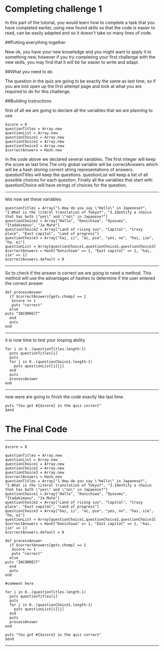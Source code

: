 # Completing challenge 1

In this part of the tutorial, you would learn how to complete a task that you have completed earlier, using new found skills so that
the code is easier to read, can be easily adapted and so it doesn't take so many lines of code.

##Putting everything together

Now ok, you have your new knowledge and you might want to apply it to something new, however if you try completing your first challenge with the new skills, you may find that it will be far easier to write and adapt.

##What you need to do

The question in the quiz are going to be exactly the same as last time, so if you are lost open up the first attempt page and look at what you are required to do for this challenge.

##Building instructions

first of all we are going to declare all the variables that we are planning to use

    $score = 0
    questionTitles = Array.new
    questionList = Array.new
    questionChoice1 = Array.new
    questionChoice2 = Array.new
    questionChoice3 = Array.new
    $correctAnswers = Hash.new

in the code above we declared several variables. The first integer will keep the score as last time.The only global variable will be correctAnswers
which will be a hash storing correct string representations of answers. questionTitles will keep the questions.
questionList will keep a list of all possible choices for each question. Finally all the variables that start with questionChoice will have strings of choices for the question.

----------

lets now set these variables

    questionTitles = Array["1.How do you say \"Hello\" in Japanese?", "2.What is the literal translation of Tokyo?", "3.Identify a choice that has both \"yes\" and \"no\" in Japanese?"]
    questionChoice1 = Array["Hallo", "Konichiwa", "Oyasumi", "Itadakimasu", "Ja Mate"]
    questionChoice2 = Array["Land of rising sun", "Capital", "Crazy place", "East capital", "Land of progress"]
    questionChoice3 = Array["hai, ii", "ai, pie", "yes, no", "hai, iie", "ha, ei"]
    questionList = Array[questionChoice1,questionChoice2,questionChoice3]
    $correctAnswers = Hash["Konichiwa" => 1, "East capital" => 1, "hai, iie" => 1]
    $correctAnswers.default = 0

----------
So to check if the answer is correct we are going to need a method. This method will use the advantages of hashes to determine if the user entered the correct answer

    def processAnswer
      if $correctAnswers[gets.chomp] == 1
       $score += 1
       puts "correct"
      else
    puts "INCORRECT"
      end
      puts
    end

----------
it is now time to test your looping ability

    for i in 0..(questionTitles.length-1)
      puts questionTitles[i]
      puts
      for j in 0..(questionChoice1.length-1)
        puts questionList[i][j]
      end
      puts
      processAnswer
    end

----------
now were are going to finish the code exactly like last time.

    puts "You got #{$score} in the quiz correct"
    $end


# The Final Code

----------
    $score = 0

    questionTitles = Array.new
    questionList = Array.new
    questionChoice1 = Array.new
    questionChoice2 = Array.new
    questionChoice3 = Array.new
    $correctAnswers = Hash.new
    questionTitles = Array["1.How do you say \"Hello\" in Japanese?", "2.What is the literal translation of Tokyo?", "3.Identify a choice that has both \"yes\" and \"no\" in Japanese?"]
    questionChoice1 = Array["Hallo", "Konichiwa", "Oyasumi", "Itadakimasu", "Ja Mate"]
    questionChoice2 = Array["Land of rising sun", "Capital", "Crazy place", "East capital", "Land of progress"]
    questionChoice3 = Array["hai, ii", "ai, pie", "yes, no", "hai, iie", "ha, ei"]
    questionList = Array[questionChoice1,questionChoice2,questionChoice3]
    $correctAnswers = Hash["Konichiwa" => 1, "East capital" => 1, "hai, iie" => 1]
    $correctAnswers.default = 0

    def processAnswer
      if $correctAnswers[gets.chomp] == 1
       $score += 1
       puts "correct"
      else
    puts "INCORRECT"
      end
      puts
    end

    #comment here

    for i in 0..(questionTitles.length-1)
      puts questionTitles[i]
      puts
      for j in 0..(questionChoice1.length-1)
        puts questionList[i][j]
      end
      puts
      processAnswer
    end

    puts "You got #{$score} in the quiz correct"
    $end

----------